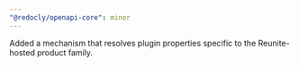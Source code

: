 ```yaml
---
"@redocly/openapi-core": minor
---
```


Added a mechanism that resolves plugin properties specific to the Reunite-hosted product family.
